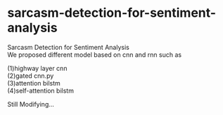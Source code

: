 # sarcasm-detection-for-sentiment-analysis
Sarcasm Detection for Sentiment Analysis\
We proposed different model based on cnn and rnn such as

(1)highway layer cnn\
(2)gated cnn.py\
(3)attention bilstm\
(4)self-attention bilstm

Still Modifying...
